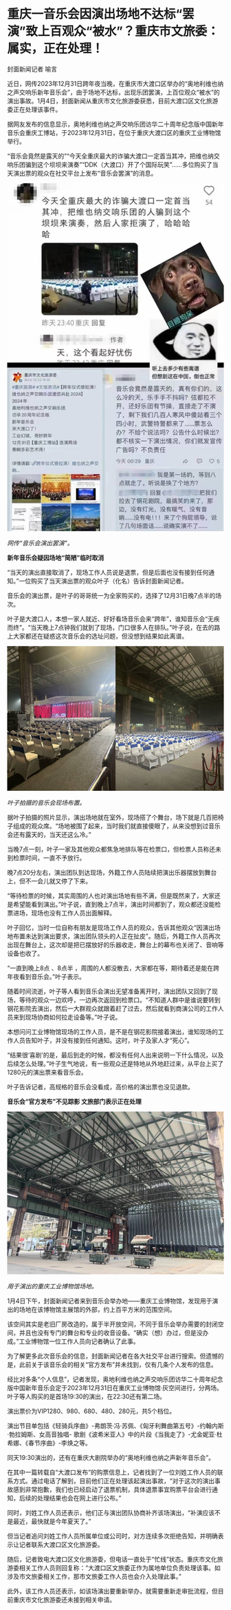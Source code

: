 # 重庆一音乐会因演出场地不达标“罢演”致上百观众“被水”？重庆市文旅委：属实，正在处理！

封面新闻记者 喻言

近日，网传2023年12月31日跨年夜当晚，在重庆市大渡口区举办的“奥地利维也纳之声交响乐新年音乐会”，由于场地不达标，出现乐团罢演，上百位观众“被水”的演出事故。1月4日，封面新闻从重庆市文化旅游委获悉，目前大渡口区文化旅游委正在处理该事件。

据网友发布的信息显示，奥地利维也纳之声交响乐团访华二十周年纪念版中国新年音乐会重庆工博站，于2023年12月31日，在位于重庆大渡口区的重庆工业博物馆举行。

“音乐会竟然是露天的”“今天全重庆最大的诈骗大渡口一定首当其冲，把维也纳交响乐团骗到这个坝坝来演奏”“DDK（大渡口）开了个国际玩笑”……多位购买了当天演出票的观众在社交平台上发布“音乐会罢演”的消息。

![ec609b2ebba28595ddaa6026ba486312.jpg](https://raw.githubusercontent.com/qqhsx/qqnews_image/main/2024/01/04/重庆一音乐会因演出场地不达标“罢演”致上百观众“被水”？重庆市文旅委：属实，正在处理！/ec609b2ebba28595ddaa6026ba486312.jpg)

 _网传“音乐会演出罢演”。_

**新年音乐会疑因场地“简陋”临时取消**

“当天的演出直接取消了，现场工作人员说是退票，但是后面也没有接到任何通知。”一位购买了当天演出票的观众叶子（化名）告诉封面新闻记者。

音乐会的演出票，是叶子的哥哥统一为全家购买的，选择了12月31日晚7点半的场次。

叶子是大渡口人，本想一家人就近、好好看场音乐会来“跨年”，谁知音乐会“无疾而终”。“当天晚上7点钟我们就到了现场，门口很多人在排队。”叶子说，在去的路上大家都还在疑惑这次音乐会的选址问题，但没想到结果如此离谱。

![e27ea07793becf78c1a44a110f96eec7.jpg](https://raw.githubusercontent.com/qqhsx/qqnews_image/main/2024/01/04/重庆一音乐会因演出场地不达标“罢演”致上百观众“被水”？重庆市文旅委：属实，正在处理！/e27ea07793becf78c1a44a110f96eec7.jpg)

 _叶子拍摄的音乐会现场布置。_

据叶子拍摄的照片显示，演出场地就在室外，现场搭了个舞台，场下就是几百把椅子组成的观众席。“场地被围了起来，当时我们就直接傻眼了，从来没想到过音乐会还有露天的，当天还这么冷。”

当晚7点一刻，叶子一家及其他观众都焦急地排队等在检票口，但检票人员称还未到检票时间，一直不予放行。

晚7点20分左右，演出团队到达现场，外籍工作人员陆续把演出乐器摆放到舞台上，但不一会儿就又停了下来。

“等待检票的时候，其实周围的人也对演出场地有些不满，但是既然来了，大家还是希望能看到演出。”叶子说，直到晚上7点半，演出时间都到了，观众都还没能检票进场，现场也没有工作人员出面解释。

叶子回忆，当时一位自称有朋友是现场工作人员的观众，告诉其他观众“因演出场地布置未达到演出要求，演出团队领头的人正在扯皮”。随后，外籍工作人员再次出现在舞台上，这次却是把已摆放好的乐器收走，舞台上的幕布也关闭了、音响等设备也收了。

“一直到晚上8点 、8点半 ，周围的人都没散去，大家都在等，期待着还是能在跨年夜看到音乐会。”叶子表示。

随着时间流逝，叶子等人看到音乐会演出无望准备离开时，演出团队又回到了现场，等待的观众一边欢呼，一边再次返回到检票口。“不知道人群中是谁说要转到钢花影院去演出，然后一大群观众就跟着赶了过去，然后就看到商演公司的工作人员来到现场协商如何拉走设备等。”叶子说。

本想问问工业博物馆现场的工作人员，是不是在钢花影院接着演出，谁知现场的工作人员告知叶子，并没有接到任何通知。这时，叶子及家人才“死心”。

“结果很‘喜剧’的是，最后到走的时候，都没有任何人出来说明一下什么情况，以及后续怎么处理。”叶子生气地说，有一些观众还是特地从外地赶过来，从平台上买了1280元的演出票来看音乐会。

叶子告诉记者，高规格的音乐会没看成，高价格的演出票也没见退款。

**音乐会“官方发布”不见踪影 文旅部门表示正在处理**

![69b72f3483a8653424ae89d75934ba34.jpg](https://raw.githubusercontent.com/qqhsx/qqnews_image/main/2024/01/04/重庆一音乐会因演出场地不达标“罢演”致上百观众“被水”？重庆市文旅委：属实，正在处理！/69b72f3483a8653424ae89d75934ba34.jpg)

 _用于演出的重庆工业博物馆场地。_

1月4日下午，封面新闻记者来到音乐会举办地——重庆工业博物馆，发现用于演出的场地在该博物馆主展馆的外部，约上百平方米的范围空间。

该空间其实是老旧厂房改造的，属于半开放空间，不同于音乐会举办需要的封闭空间，并且也没有专门的舞台和专业的收音设备。“确实（想）办过，但是没办成。”工业博物馆一位工作人员向记者确认了此事。

为了解更多此次音乐会的信息，封面新闻记者在各大社交平台进行搜索。但遗憾的是，此前关于该音乐会的相关“官方发布”并未找到，仅有几条个人发布的信息。

经比对多条“个人信息”，记者发现，奥地利维也纳之声交响乐团访华二十周年纪念版中国新年音乐会定于2023年12月31日在重庆工业博物馆·灰空间进行，分两场。叶子等人购买的是首场19:30的演出，在22:30还有第二场。

演出票价为VIP1280、980、680、480、280元，共5个档位。

演出节目单包括《轻骑兵序曲》-弗朗茨·冯·苏佩、《匈牙利舞曲第五号》-约翰内斯·勃拉姆斯、女高音独唱-
歌剧《波希米亚人》中的片段《当我走了》-尤金妮亚·杜希娜、《春节序曲》-李焕之等。

同天19:30演出的，还有在重庆大剧院举办的“奥地利维也纳之声新年音乐会”。

在其中一篇转载自“大渡口发布”的购票信息上，记者找到了一位刘姓工作人员的联系方式。通过电话了解到，目前他们正在处理该起演出事故，“对于这次的演出事故感到非常抱歉，我们也已经启动了退票机制，具体退票事宜购票平台会进行通知，后续的处理结果也会在网上进行公布。”

同时，刘姓工作人员还表示，他们正与演出团队协商补齐该场演出，“补演应该不是最近，最快就是今年夏天了。”

但当记者追问刘姓工作人员所属单位或公司时，对方连续多次拒绝告知，并明确表示让记者联系大渡口区文化旅游委。

随后，记者致电大渡口区文化旅游委，但电话一直处于“忙线”状态。重庆市文化旅游委相关工作人员则回复称：“大渡口区文旅委正作为属地单位负责处理该事。如涉及市文旅委相关工作，那市文旅委工作人员也会介入处理此事。”

此外，该工作人员还表示，如该场演出要重新举办，就需要重新走审批流程，但目前重庆市文化旅游委还未接到相关申请。

